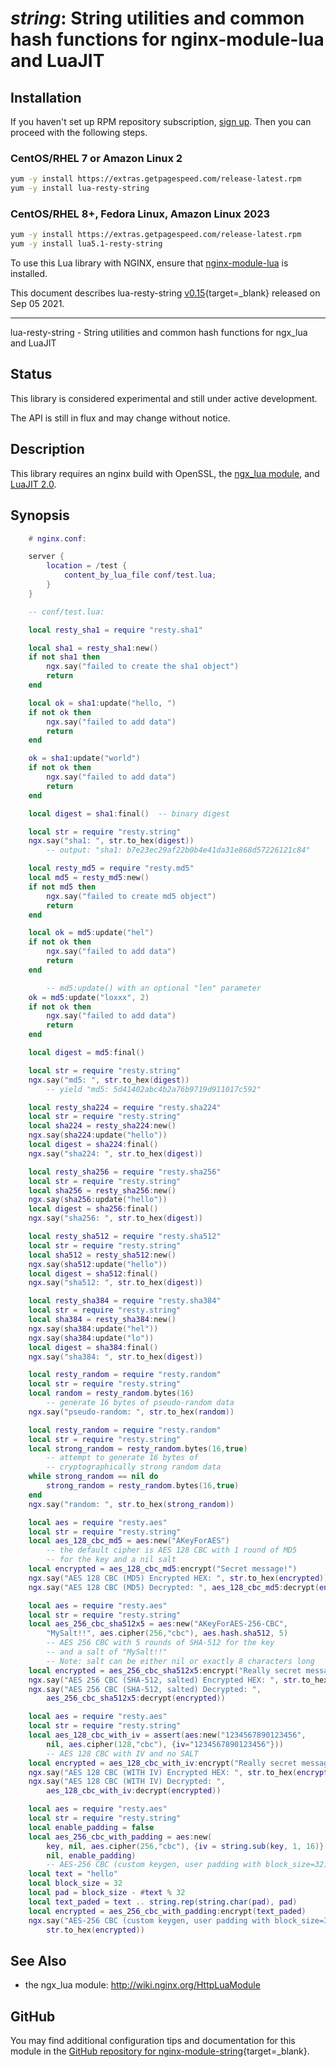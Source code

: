 # *string*: String utilities and common hash functions for nginx-module-lua and LuaJIT


## Installation

If you haven't set up RPM repository subscription, [sign up](https://www.getpagespeed.com/repo-subscribe). Then you can proceed with the following steps.

### CentOS/RHEL 7 or Amazon Linux 2

```bash
yum -y install https://extras.getpagespeed.com/release-latest.rpm
yum -y install lua-resty-string
```

### CentOS/RHEL 8+, Fedora Linux, Amazon Linux 2023

```bash
yum -y install https://extras.getpagespeed.com/release-latest.rpm
yum -y install lua5.1-resty-string
```


To use this Lua library with NGINX, ensure that [nginx-module-lua](../modules/lua.md) is installed.

This document describes lua-resty-string [v0.15](https://github.com/openresty/lua-resty-string/releases/tag/v0.15){target=_blank} 
released on Sep 05 2021.
    
<hr />

lua-resty-string - String utilities and common hash functions for ngx_lua and LuaJIT

## Status

This library is considered experimental and still under active development.

The API is still in flux and may change without notice.

## Description

This library requires an nginx build with OpenSSL,
the [ngx_lua module](http://wiki.nginx.org/HttpLuaModule), and [LuaJIT 2.0](http://luajit.org/luajit.html).

## Synopsis

```lua
    # nginx.conf:

    server {
        location = /test {
            content_by_lua_file conf/test.lua;
        }
    }

    -- conf/test.lua:

    local resty_sha1 = require "resty.sha1"

    local sha1 = resty_sha1:new()
    if not sha1 then
        ngx.say("failed to create the sha1 object")
        return
    end

    local ok = sha1:update("hello, ")
    if not ok then
        ngx.say("failed to add data")
        return
    end

    ok = sha1:update("world")
    if not ok then
        ngx.say("failed to add data")
        return
    end

    local digest = sha1:final()  -- binary digest

    local str = require "resty.string"
    ngx.say("sha1: ", str.to_hex(digest))
        -- output: "sha1: b7e23ec29af22b0b4e41da31e868d57226121c84"

    local resty_md5 = require "resty.md5"
    local md5 = resty_md5:new()
    if not md5 then
        ngx.say("failed to create md5 object")
        return
    end

    local ok = md5:update("hel")
    if not ok then
        ngx.say("failed to add data")
        return
    end

        -- md5:update() with an optional "len" parameter
    ok = md5:update("loxxx", 2)
    if not ok then
        ngx.say("failed to add data")
        return
    end

    local digest = md5:final()

    local str = require "resty.string"
    ngx.say("md5: ", str.to_hex(digest))
        -- yield "md5: 5d41402abc4b2a76b9719d911017c592"

    local resty_sha224 = require "resty.sha224"
    local str = require "resty.string"
    local sha224 = resty_sha224:new()
    ngx.say(sha224:update("hello"))
    local digest = sha224:final()
    ngx.say("sha224: ", str.to_hex(digest))

    local resty_sha256 = require "resty.sha256"
    local str = require "resty.string"
    local sha256 = resty_sha256:new()
    ngx.say(sha256:update("hello"))
    local digest = sha256:final()
    ngx.say("sha256: ", str.to_hex(digest))

    local resty_sha512 = require "resty.sha512"
    local str = require "resty.string"
    local sha512 = resty_sha512:new()
    ngx.say(sha512:update("hello"))
    local digest = sha512:final()
    ngx.say("sha512: ", str.to_hex(digest))

    local resty_sha384 = require "resty.sha384"
    local str = require "resty.string"
    local sha384 = resty_sha384:new()
    ngx.say(sha384:update("hel"))
    ngx.say(sha384:update("lo"))
    local digest = sha384:final()
    ngx.say("sha384: ", str.to_hex(digest))

    local resty_random = require "resty.random"
    local str = require "resty.string"
    local random = resty_random.bytes(16)
        -- generate 16 bytes of pseudo-random data
    ngx.say("pseudo-random: ", str.to_hex(random))

    local resty_random = require "resty.random"
    local str = require "resty.string"
    local strong_random = resty_random.bytes(16,true)
        -- attempt to generate 16 bytes of
        -- cryptographically strong random data
    while strong_random == nil do
        strong_random = resty_random.bytes(16,true)
    end
    ngx.say("random: ", str.to_hex(strong_random))

    local aes = require "resty.aes"
    local str = require "resty.string"
    local aes_128_cbc_md5 = aes:new("AKeyForAES")
        -- the default cipher is AES 128 CBC with 1 round of MD5
        -- for the key and a nil salt
    local encrypted = aes_128_cbc_md5:encrypt("Secret message!")
    ngx.say("AES 128 CBC (MD5) Encrypted HEX: ", str.to_hex(encrypted))
    ngx.say("AES 128 CBC (MD5) Decrypted: ", aes_128_cbc_md5:decrypt(encrypted))

    local aes = require "resty.aes"
    local str = require "resty.string"
    local aes_256_cbc_sha512x5 = aes:new("AKeyForAES-256-CBC",
        "MySalt!!", aes.cipher(256,"cbc"), aes.hash.sha512, 5)
        -- AES 256 CBC with 5 rounds of SHA-512 for the key
        -- and a salt of "MySalt!!"
        -- Note: salt can be either nil or exactly 8 characters long
    local encrypted = aes_256_cbc_sha512x5:encrypt("Really secret message!")
    ngx.say("AES 256 CBC (SHA-512, salted) Encrypted HEX: ", str.to_hex(encrypted))
    ngx.say("AES 256 CBC (SHA-512, salted) Decrypted: ",
        aes_256_cbc_sha512x5:decrypt(encrypted))

    local aes = require "resty.aes"
    local str = require "resty.string"
    local aes_128_cbc_with_iv = assert(aes:new("1234567890123456",
        nil, aes.cipher(128,"cbc"), {iv="1234567890123456"}))
        -- AES 128 CBC with IV and no SALT
    local encrypted = aes_128_cbc_with_iv:encrypt("Really secret message!")
    ngx.say("AES 128 CBC (WITH IV) Encrypted HEX: ", str.to_hex(encrypted))
    ngx.say("AES 128 CBC (WITH IV) Decrypted: ",
        aes_128_cbc_with_iv:decrypt(encrypted))

    local aes = require "resty.aes"
    local str = require "resty.string"
    local enable_padding = false
    local aes_256_cbc_with_padding = aes:new(
        key, nil, aes.cipher(256,"cbc"), {iv = string.sub(key, 1, 16)}, nil,
        nil, enable_padding)
        -- AES-256 CBC (custom keygen, user padding with block_size=32)
    local text = "hello"
    local block_size = 32
    local pad = block_size - #text % 32
    local text_paded = text .. string.rep(string.char(pad), pad)
    local encrypted = aes_256_cbc_with_padding:encrypt(text_paded)
    ngx.say("AES-256 CBC (custom keygen, user padding with block_size=32) HEX: ",
        str.to_hex(encrypted))
```

## See Also
* the ngx_lua module: http://wiki.nginx.org/HttpLuaModule


## GitHub

You may find additional configuration tips and documentation for this module in the [GitHub repository for 
nginx-module-string](https://github.com/openresty/lua-resty-string){target=_blank}.